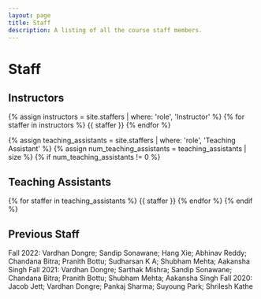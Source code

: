 ```yaml
---
layout: page
title: Staff
description: A listing of all the course staff members.
---
```


# Staff

## Instructors

{% assign instructors = site.staffers | where: 'role', 'Instructor' %}
{% for staffer in instructors %}
{{ staffer }}
{% endfor %}

{% assign teaching_assistants = site.staffers | where: 'role', 'Teaching Assistant' %}
{% assign num_teaching_assistants = teaching_assistants | size %}
{% if num_teaching_assistants != 0 %}

## Teaching Assistants

{% for staffer in teaching_assistants %}
{{ staffer }}
{% endfor %}
{% endif %}

## Previous Staff
Fall 2022: Vardhan Dongre; Sandip Sonawane; Hang Xie; Abhinav Reddy; Chandana Bitra; Pranith Bottu; Sudharsan K A; Shubham Mehta; Aakansha Singh
Fall 2021: Vardhan Dongre; Sarthak Mishra; Sandip Sonawane; Chandana Bitra; Pranith Bottu; Shubham Mehta; Aakansha Singh
Fall 2020: Jacob Jett; Vardhan Dongre; Pankaj Sharma; Suyoung Park; Shrilesh Kathe
